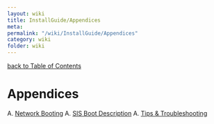 ```yaml
---
layout: wiki
title: InstallGuide/Appendices
meta: 
permalink: "/wiki/InstallGuide/Appendices"
category: wiki
folder: wiki
---
```

<!-- Name: InstallGuide/Appendices -->
<!-- Version: 1 -->
<!-- Author: jparpail -->
[back to Table of Contents](/wiki/InstallGuide/)

# Appendices

 A. [Network Booting](/wiki/InstallGuide/Appendices/NetworkBooting/)
 A. [SIS Boot Description](/wiki/InstallGuide/Appendices/SISBoot/)
 A. [Tips & Troubleshooting](/wiki/InstallGuide/Appendices/Tips/)
